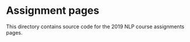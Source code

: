 Assignment pages
================

This directory contains source code for the 2019 
NLP course assignments pages.

